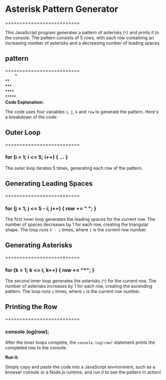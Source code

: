 # Asterisk Pattern Generator
==========================

This JavaScript program generates a pattern of asterisks (`*`) and prints it to the console. The pattern consists of 5 rows, with each row containing an increasing number of asterisks and a decreasing number of leading spaces.

## pattern
==========================
   </br >
 &nbsp; &nbsp; &nbsp; &nbsp; *</br>
   **</br>
  ***</br>
 ****</br>
*****</br>
**Code Explanation:**

The code uses four variables `i`, `j`, `k` and `row` to generate the pattern. Here's a breakdown of the code:

## Outer Loop
==========================

### for (i = 1; i <= 5; i++) { ... }
The outer loop iterates 5 times, generating each row of the pattern.

## Generating Leading Spaces
==========================
### for (j = 1; j <= 5 - i; j++) { row += " "; }
The first inner loop generates the leading spaces for the current row. The number of spaces decreases by 1 for each row, creating the triangular shape. The loop runs `5 - i` times, where `i` is the current row number.

## Generating Asterisks
==========================
### for (k = 1; k <= i; k++) { row += "*"; }
The second inner loop generates the asterisks (`*`) for the current row. The number of asterisks increases by 1 for each row, creating the ascending pattern. The loop runs `i` times, where `i` is the current row number.

## Printing the Row
==========================
### console.log(row);
After the inner loops complete, the `console.log(row)` statement prints the completed row to the console.

**Run it:**

 Simply copy and paste the code into a JavaScript environment, such as a browser console or a Node.js runtime, and run it to see the pattern in action!